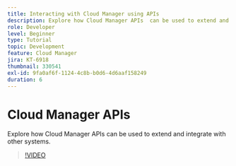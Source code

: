```yaml
---
title: Interacting with Cloud Manager using APIs
description: Explore how Cloud Manager APIs  can be used to extend and integrate with other systems.
role: Developer
level: Beginner
type: Tutorial
topic: Development
feature: Cloud Manager
jira: KT-6918
thumbnail: 330541
exl-id: 9fa0af6f-1124-4c8b-b0d6-4d6aaf158249
duration: 6
---
```

# Cloud Manager APIs

Explore how Cloud Manager APIs can be used to extend and integrate with other systems. 

>[!VIDEO](https://video.tv.adobe.com/v/330541?quality=12&learn=on)
